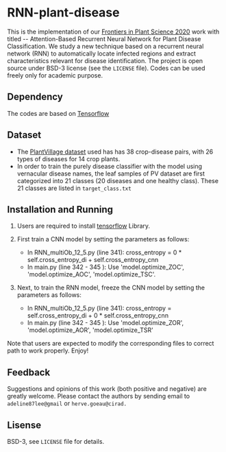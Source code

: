 # RNN-plant-disease
This is the implementation of our [Frontiers in Plant Science 2020](https://www.frontiersin.org/articles/10.3389/fpls.2020.601250/full) work with titled -- Attention-Based Recurrent Neural Network for Plant Disease Classification. We study a new technique based on a recurrent neural network (RNN) to automatically locate infected regions and extract characteristics relevant for disease identification.
The project is open source under BSD-3 license (see the ``` LICENSE ``` file). Codes can be used freely only for academic purpose.

## Dependency
The codes are based on [Tensorflow](https://www.tensorflow.org/)

## Dataset
* The [PlantVillage dataset](https://github.com/spMohanty/PlantVillage-Dataset) used has has 38 crop-disease pairs, with 26 types of diseases for 14 crop plants.
* In order to train the purely disease classifier with the model using vernacular disease names, the leaf samples of PV dataset are first categorized into 21 classes (20 diseases and one healthy class).
These 21 classes are listed in  ```target_class.txt```


## Installation and Running
1. Users are required to install [tensorflow](https://www.tensorflow.org/) Library.

2. First train a CNN model by setting the parameters as follows:

	* In RNN_multiOb_12_5.py (line 341): cross_entropy =  0 * self.cross_entropy_di + self.cross_entropy_cnn
 	* In main.py (line 342 - 345 ): Use 'model.optimize_ZOC', 'model.optimize_AOC', 'model.optimize_TSC'.

3. Next, to train the RNN model, freeze the CNN model by setting the parameters as follows:

	* In RNN_multiOb_12_5.py (line 341): cross_entropy =  self.cross_entropy_di +  0 * self.cross_entropy_cnn
 	* In main.py (line 342 - 345 ): Use 'model.optimize_ZOR', 'model.optimize_AOR', 'model.optimize_TSR'

Note that users are expected to modify the corresponding files to correct path to work properly. Enjoy!

## Feedback
Suggestions and opinions of this work (both positive and negative) are greatly welcome. Please contact the authors by sending email to ``` adeline87lee@gmail ``` or  ``` herve.goeau@cirad.  ```

## Lisense
BSD-3, see ``` LICENSE ``` file for details.
